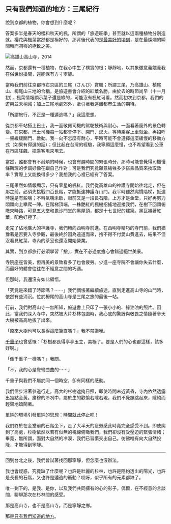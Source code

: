 ## 只有我們知道的地方：三尾紀行

說到京都的植物，你會想到什麼呢？

答案多半是春天的櫻和秋天的楓，所謂的「旅遊旺季」甚至就以這兩種植物分別造就。櫻花與楓葉當然都是極好的，那背後代表的是[最美好的頃刻](https://eternallogger.com/post/15-12-honen-in)，是在最燦爛的瞬間轉而凋零的極致之美。

![高雄山高山寺，2014](https://eternallogger.com/images/2015/Dec/15-12-sanbi.jpg)

然而，京都還有一種植物，在我心中生了樸實的根；靜靜地，以其象徵意義餵養我在俗世紛擾間，還能保有方寸寧靜。

當時我們前往京都市右京區的三尾（さんび）賞楓；所謂三尾，乃高雄山、槙尾山、栂尾山三地的合稱，是旅遊書會介紹的紅葉名勝。由於去的時節尚早（十一月初），楓葉情報顯示葉子還是綠的，可能沒有楓紅可看。然而初次到京都，我們的遊興並未稍減；加上三尾地處郊外，牽引著我逃離都市生活的期待。

「所謂旅行，不正是一種遁逃嗎？」我這麼想。

從京都車站搭上巴士，我一面敬佩司機的駕駛技術與耐心，一面看著窗外的景色轉變。在京都，巴士司機每一站都會停下、開門、熄火，等待乘客上車就坐，再招呼一聲緩緩關門、啟動。我一向不怎麼有耐心，平時可能不會選擇這麼緩慢的移動方式（如果有得選的話）；但比起在台灣的經驗，我寧願這麼慢，也不希望看到公車在市區狂飆、把乘客甩來甩去。

當然，誰都會有不耐煩的時候，也會有趕時間的緊張時分，那時可能會覺得司機慢條斯理的步調好像在跟自己作對；可是我們究竟願意犧牲多少搭乘品質來換取效率？實際上又能換得多少？我想我的心裡已經有了答案。

三尾果然如情報顯示，只有零星的楓紅。我們從高雄山的神護寺開始往北走，但在那之前，必須先挑戰四百長階，才能抵達神護寺山門。我平時雖然爬慣階梯，抵達時還是有些喘；不料氣喘未歇，眼前又是一段長石階，上方才是金堂，只好再努力悶頭向上攀爬一陣。在階梯頂端，一株艷紅的楓樹招搖地迎接我們，在樹下回頭俯瞰來時路，可見五大堂和毘沙門堂的黑屋頂，都是十七世紀的建築。黑瓦襯著紅葉，配色好極了。

走完了佔地廣大的神護寺，我們轉向西明寺前進。在西明寺精巧的寺門前，我們猶豫著是否要入寺參觀，最後終於因為遠道而來，捨不得不付愛山費進去，結果不但沒看見紅葉，寺內的茶室也還沒開始營業。

其實，到京都旅行必須學習「捨」，實在不必過度擔心會錯過絕世美景。

寺院座座皆美，但再美的景致看多了也會疲勞。少進一座寺院不會讓你失去什麼，而最好的體會往往在不經意之間的巧遇。

但那時，我還沒有如此領悟。

「究竟是來錯了時節嗎？⋯⋯」我們惆悵著繼續旅途，直到走進高山寺的山門時，依然有些消沉。位於栂尾的高山寺是三尾之旅的最後一站。

行前，我們對高山寺一無所知，旅遊書上只印了一張小小的、綠油油的照片。因此，當我們深入寺中，突然被大片杉林包圍時，我心底的驚訝與敬畏之情隨著參天大樹被高高地拔了出來。

「原來大樹也可以長得這麼筆直嗎？」我不禁讚嘆。

[千重子](https://www.wikiwand.com/zh-tw/%E5%8F%A4%E9%83%BD_%28%E5%B7%9D%E7%AB%AF%E5%BA%B7%E6%88%90%29)也曾感慨：「杉樹都長得亭亭玉立，美極了。要是人們的心也都這樣，該多好啊。」

「像千重子一樣嗎？」我問。

「不，我的心是彎彎曲曲的⋯⋯」

千重子與我們不屬於同一個時空，卻有同樣的感動。

我們信步沿著參道行走。高大的杉樹遮掩日照，即使時間未近黃昏，寺內依然透露出幾點金黃。肅穆的冷冽中，屬於生的歡愉若隱若現，我們不覺蹦跳起來，隱約而輕聲地嬉鬧著。

單純的環境引發單純的思想：時間就此停止吧！

我們終於在金堂前的石階坐下，走了大半天的疲勞感此時竟完全感受不到。即使爬到了高處，杉樹依然以若有似無的視線俯瞰我們，我們卻沒有受壓迫的緊張情緒；畢竟，無所謂，面對大自然的冷漠，我們已習慣交出自己。彷彿唯有向大自然投降，才能得到寧靜。

------

回到台北之後，我們曾試著找回那寧靜，但怎麼也沒辦法。

我也會疑惑，究竟缺了什麼呢？也許是壯麗的杉林，也許是隱約透出的陽光，也許是長長的石階，又也許是遁逃的衝動？哎呀，似乎所有的元素都缺了。

唯一剩下的，是我、是你，以及我們共同擁有的心的影子。偶爾，在不經意的言談間，聊聊那次在杉林間的感受。

那是高山寺，也不是高山寺。而是寧靜之鄉。

那是[只有我們知道的地方](https://www.youtube.com/watch?v=mer6X7nOY_o)。